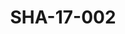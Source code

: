 ---
pid: SHA-17-002
title: SHA-17-002
language: ar
original_label: 
rights: شرحبيل احمد
location_of_original: شرحبيل احمد
photographer_or_studio: استوديو جاك الكويت
scanned_from: photograph 11.9 by 16.8
_date: '1964'
location: الكويت
description: المسؤولان الكويتي
additional_notes: 
permission_display: 'yes'
on_server: 'no'
on_website: 'no'
permalink: /photopages/ar/SHA-17-002.html
layout: photo-page
---